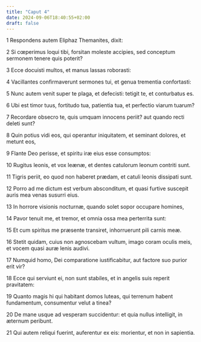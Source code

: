 ```yaml
---
title: "Caput 4"
date: 2024-09-06T18:40:55+02:00
draft: false
---
```




1 Respondens autem Eliphaz Themanites, dixit:

2 Si cœperimus loqui tibi, forsitan moleste accipies, sed conceptum sermonem tenere quis poterit?

3 Ecce docuisti multos, et manus lassas roborasti:

4 Vacillantes confirmaverunt sermones tui, et genua trementia confortasti:

5 Nunc autem venit super te plaga, et defecisti: tetigit te, et conturbatus es.

6 Ubi est timor tuus, fortitudo tua, patientia tua, et perfectio viarum tuarum?

7 Recordare obsecro te, quis umquam innocens periit? aut quando recti deleti sunt?

8 Quin potius vidi eos, qui operantur iniquitatem, et seminant dolores, et metunt eos,

9 Flante Deo perisse, et spiritu iræ eius esse consumptos:

10 Rugitus leonis, et vox leænæ, et dentes catulorum leonum contriti sunt.

11 Tigris periit, eo quod non haberet prædam, et catuli leonis dissipati sunt.

12 Porro ad me dictum est verbum absconditum, et quasi furtive suscepit auris mea venas susurri eius.

13 In horrore visionis nocturnæ, quando solet sopor occupare homines,

14 Pavor tenuit me, et tremor, et omnia ossa mea perterrita sunt:

15 Et cum spiritus me præsente transiret, inhorruerunt pili carnis meæ.

16 Stetit quidam, cuius non agnoscebam vultum, imago coram oculis meis, et vocem quasi auræ lenis audivi.

17 Numquid homo, Dei comparatione iustificabitur, aut factore suo purior erit vir?

18 Ecce qui serviunt ei, non sunt stabiles, et in angelis suis reperit pravitatem:

19 Quanto magis hi qui habitant domos luteas, qui terrenum habent fundamentum, consumentur velut a tinea?

20 De mane usque ad vesperam succidentur: et quia nullus intelligit, in æternum peribunt.

21 Qui autem reliqui fuerint, auferentur ex eis: morientur, et non in sapientia.

